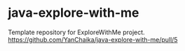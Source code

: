# java-explore-with-me
Template repository for ExploreWithMe project.
https://github.com/YanChaika/java-explore-with-me/pull/5
